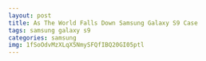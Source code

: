 ```yaml
---
layout: post
title: As The World Falls Down Samsung Galaxy S9 Case
tags: samsung galaxy s9
categories: samsung
img: 1fSoOdvMzXLqX5NmySFQfIBQ20GI05ptl
---
```

